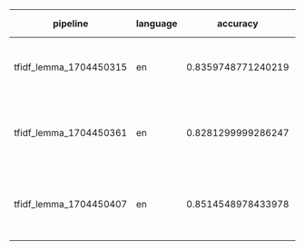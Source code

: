 | pipeline               | language | accuracy           | params                                                                               | size (MB) |
|------------------------|----------|--------------------|--------------------------------------------------------------------------------------|-----------|
| tfidf_lemma_1704450315 | en       | 0.8359748771240219 | {'penalty': 'l1', 'l1_ratio': 0.9, 'early_stopping': True, 'alpha': 0.0001}          | 0.085     |
| tfidf_lemma_1704450361 | en       | 0.8281299999286247 | {'penalty': 'elasticnet', 'l1_ratio': 0.15, 'early_stopping': False, 'alpha': 0.005} | 0.084     |
| tfidf_lemma_1704450407 | en       | 0.8514548978433978 | {'penalty': None, 'l1_ratio': 0.15, 'early_stopping': False, 'alpha': 0.01}          | 0.083     |